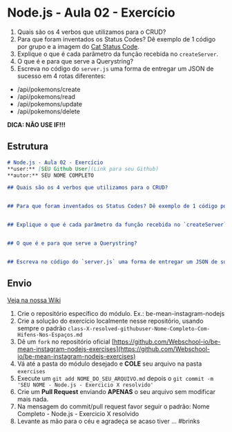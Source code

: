 # Node.js - Aula 02 - Exercício

1. Quais são os 4 verbos que utilizamos para o CRUD?
2. Para que foram inventados os Status Codes? Dê exemplo de 1 código por grupo e a imagem do [Cat Status Code](https://http.cat/).
3. Explique o que é cada parâmetro da função recebida no `createServer`.
4. O que é e para que serve a Querystring?
5. Escreva no código do `server.js` uma forma de entregar um JSON de sucesso em 4 rotas diferentes:

- /api/pokemons/create
- /api/pokemons/read
- /api/pokemons/update
- /api/pokemons/delete

**DICA: NÃO USE IF!!!**

## Estrutura

```md
# Node.js - Aula 02 - Exercício
**user:** [SEU Github User](Link para seu Github)
**autor:** SEU NOME COMPLETO

## Quais são os 4 verbos que utilizamos para o CRUD?


## Para que foram inventados os Status Codes? Dê exemplo de 1 código por grupo e a imagem do [Cat Status Code](https://http.cat/).


## Explique o que é cada parâmetro da função recebida no `createServer`.


## O que é e para que serve a Querystring?


## Escreva no código do `server.js` uma forma de entregar um JSON de sucesso em 4 rotas diferentes:

```


## Envio

[Veja na nossa Wiki](https://github.com/Webschool-io/be-mean-instagram/wiki/Exerc%C3%ADcios)

1. Crie o repositório específico do módulo. Ex.: be-mean-instagram-nodejs
2. Crie a solução do exercício localmente nesse repositório, usando sempre o padrão `class-X-resolved-githubuser-Nome-Completo-Com-Hifens-Nos-Espaços.md`
3. Dê um `fork` no repositório oficial [https://github.com/Webschool-io/be-mean-instagram-nodejs-exercises](https://github.com/Webschool-io/be-mean-instagram-nodejs-exercises)
4. Vá até a pasta do módulo desejado e **COLE** seu arquivo na pasta `exercises`
5. Execute um `git add NOME_DO_SEU_ARQUIVO.md` depois o `git commit -m 'SEU NOME - Node.js - Exercicio X resolvido'`
5. Crie um **Pull Request** enviando **APENAS** o seu arquivo sem modificar mais nada.
6. Na mensagem do commit/pull request favor seguir o padrão: Nome Completo - Node.js - Exercicio X resolvido
7. Levante as mão para o céu e agradeça se acaso tiver ... #brinks
